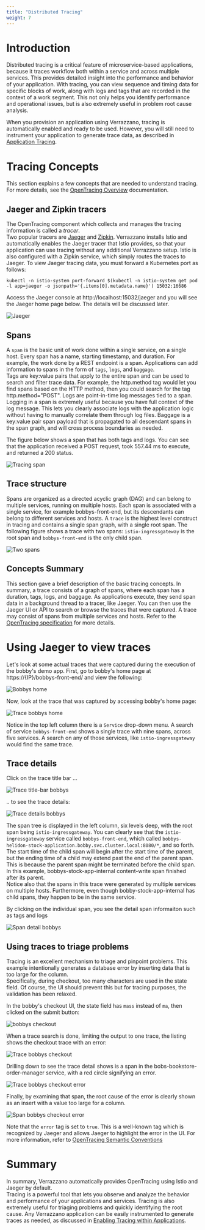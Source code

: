```yaml
---
title: "Distributed Tracing"
weight: 7
---
```


# Introduction

Distributed tracing is a critical feature of microservice-based applications, because it traces 
workflow both within a service and across multiple services.  This provides detailed insight into 
the performance and behavior of your application.  With tracing, you can view sequence and timing 
data for specific blocks of work, along with logs and tags that are recorded in the context of a 
work segment.  This not only helps you identify performance and operational issues, but is also 
extremely useful in problem root cause analysis. 

When you provision an application using Verrazzano, tracing is automatically enabled and ready 
to be used.  However, you will still need to instrument your application to generate trace data, 
as described in [Application Tracing](../../preparing-applications/tracing-apps).

# Tracing Concepts

This section explains a few concepts that are needed to understand tracing. For more details, see
the [OpenTracing Overview](https://opentracing.io/docs/overview/) documentation.

## Jaeger and Zipkin tracers

The OpenTracing component which collects and manages the tracing information is called a _tracer_.  
Two popular tracers are [Jaeger](https://www.jaegertracing.io/) and [Zipkin](https://zipkin.io/). 
Verrazzano installs Istio and automatically enables the Jaeger tracer that Istio provides, so that 
your application can use tracing without any additional Verrazzano setup.  Istio is also configured 
with a Zipkin service, which simply routes the traces to Jaeger.  To view Jaeger tracing data, you 
must forward a Kubernetes port as follows:

```
kubectl -n istio-system port-forward $(kubectl -n istio-system get pod -l app=jaeger -o jsonpath='{.items[0].metadata.name}') 15032:16686
```

Access the Jaeger console at http://localhost:15032/jaeger and you will see the Jaeger home page 
below.  The details will be discussed later.

![Jaeger](../../../images/tracing/jaeger-intro.png)


## Spans
A ```span``` is the basic unit of work done within a single service, on a single host.
Every span has a name, starting timestamp, and duration.  For example, the work done by a REST 
endpoint is a span.  Applications can add information to spans in the form of ```tags```, ```logs```, 
and ```baggage```.  
Tags are key:value pairs that apply to the entire span and can be used to search and filter trace data. 
For example, the http.method tag would let you find spans based on the HTTP method, then you could search 
for the tag http.method="POST".  Logs are point-in-time log messages tied to a span.  Logging in a 
span is extremely useful because you have full context of the log message.  This lets you clearly associate 
logs with the application logic without having to manually correlate them through log files.  Baggage 
is a key:value pair span payload that is propagated to all descendant spans in the span graph, and 
will cross process boundaries as needed.

The figure below shows a span that has both tags and logs.  You can see that the application received 
a POST request, took 557.44 ms to execute, and returned a 200 status.

![Tracing span](../../../images/tracing/span.png)

## Trace structure

Spans are organized as a directed acyclic graph (DAG) and can belong to multiple services, running 
on multiple hosts. Each span is associated with a single service, for example bobbys-front-end, but its 
descendants can belong to different services and hosts.  A ```trace``` is the highest level construct in 
tracing and contains a single span graph, with a single root span. The following figure shows a 
trace with two spans:  ```istio-ingressgateway``` is the root span and ```bobbys-front-end``` is the 
only child span.

![Two spans](../../../images/tracing/spans-two.png)

## Concepts Summary

This section gave a brief description of the basic tracing concepts. In summary, a trace consists of 
a graph of spans, where each span has a duration, tags, logs, and baggage. As applications execute, 
they send span data in a background thread to a tracer, like Jaeger.  You can then use the Jaeger UI 
or API to search or browse the traces that were captured. A trace may consist of spans from multiple 
services and hosts. Refer to the [OpenTracing specification](https://opentracing.io/specification/) 
for more details.


# Using Jaeger to view traces

Let's look at some actual traces that were captured during the execution of the bobby's demo app. 
First, go to bobby's home page at https://{IP}/bobbys-front-end/ and view the following:

![Bobbys home](../../../images/tracing/bobbys-home.png)

Now, look at the trace that was captured by accessing bobby's home page:

![Trace bobbys home](../../../images/tracing/trace-bobbys-home.png)

Notice in the top left column there is a ```Service``` drop-down menu.  A search of service
```bobbys-front-end``` shows a single trace with nine spans, across five services.  A search on
any of those services, like ```istio-ingressgateway``` would find the same trace.

## Trace details

Click on the trace title bar ...

![Trace title-bar bobbys](../../../images/tracing/trace-title-bobbys-home.png)

.. to see the trace details:

![Trace details bobbys](../../../images/tracing/trace-details-bobbys-home.png)

The span tree is displayed in the left column, six levels deep, with the root span being 
```istio-ingressgateway```.  You can clearly see that the ```istio-ingressgateway``` 
service called ```bobbys-front-end```,
which called ```bobbys-helidon-stock-application.bobby.svc.cluster.local:8080/*```, 
and so forth.  The start time of the child span will begin after the start time of the parent, 
but the ending time of a child may extend past the end of the parent span.  This is because the 
parent span might be terminated before the child span.  
In this example, bobbys-stock-app-internal content-write span finished after its parent.  
Notice also that the spans in this trace were
generated by multiple services on multiple hosts.  Furthermore, even though bobby-stock-app-internal 
has child spans, they happen to be in the same service.

By clicking on the individual span, you see the detail span informaiton such as tags and logs

![Span detail bobbys](../../../images/tracing/span-detail-bobbys.png)

## Using traces to triage problems

Tracing is an excellent mechanism to triage and pinpoint problems.  This example intentionally 
generates a database error by inserting data that is too large for the column.  
Specifically, during checkout, too many characters are used in the state field.  Of course, the UI
should prevent this but for tracing purposes, the validation has been relaxed. 

In the bobby's checkout UI, the state field has ```mass``` instead of ```ma```, 
then clicked on the submit button:

![bobbys checkout](../../../images/tracing/bobbys-checkout-mass.png)


When a trace search is done, limiting the output to one trace, the listing shows the checkout trace 
with an error:

![Trace bobbys checkout](../../../images/tracing/trace-bobbys-checkout-error.png)


Drilling down to see the trace detail shows is a span in the bobs-bookstore-order-manager 
service, with a red circle signifying an error.


![Trace bobbys checkout error](../../../images/tracing/trace-details-bobbys-checkout-error.png)

Finally, by examining that span, the root cause of the error is clearly shown as an insert with a 
value too large for a column.  


![Span bobbys checkout error](../../../images/tracing/span-detail-bobbys-checkout-error.png)

Note that the ```error``` tag is set to ```true```.  This is a well-known tag which is recognized by 
Jaeger and allows Jaeger to highlight the error in the UI.  For more information, refer to 
[OpenTracing Semantic Conventions](https://github.com/opentracing/specification/blob/master/semantic_conventions.md)

# Summary

In summary, Verrazzano automatically provides OpenTracing using Istio and Jaeger by default.  
Tracing is a powerful tool that lets you observe and analyze the behavior and performance of your
applications and services.  Tracing is also extremely useful for triaging problems and quickly 
identifying the root cause.  Any Verrazzano application can be easily instrumented to generate traces 
as needed, as discussed in [Enabling Tracing within Applications](../../preparing-applications/tracing). 
